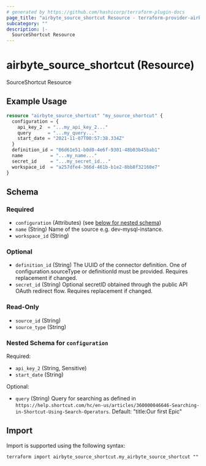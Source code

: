```yaml
---
# generated by https://github.com/hashicorp/terraform-plugin-docs
page_title: "airbyte_source_shortcut Resource - terraform-provider-airbyte"
subcategory: ""
description: |-
  SourceShortcut Resource
---
```


# airbyte_source_shortcut (Resource)

SourceShortcut Resource

## Example Usage

```terraform
resource "airbyte_source_shortcut" "my_source_shortcut" {
  configuration = {
    api_key_2  = "...my_api_key_2..."
    query      = "...my_query..."
    start_date = "2021-11-07T00:57:38.334Z"
  }
  definition_id = "06d61e51-b0d0-4e6f-9301-48b03b45bab1"
  name          = "...my_name..."
  secret_id     = "...my_secret_id..."
  workspace_id  = "a257dfe4-366d-461b-b1e2-8bb8f32160e7"
}
```

<!-- schema generated by tfplugindocs -->
## Schema

### Required

- `configuration` (Attributes) (see [below for nested schema](#nestedatt--configuration))
- `name` (String) Name of the source e.g. dev-mysql-instance.
- `workspace_id` (String)

### Optional

- `definition_id` (String) The UUID of the connector definition. One of configuration.sourceType or definitionId must be provided. Requires replacement if changed.
- `secret_id` (String) Optional secretID obtained through the public API OAuth redirect flow. Requires replacement if changed.

### Read-Only

- `source_id` (String)
- `source_type` (String)

<a id="nestedatt--configuration"></a>
### Nested Schema for `configuration`

Required:

- `api_key_2` (String, Sensitive)
- `start_date` (String)

Optional:

- `query` (String) Query for searching as defined in `https://help.shortcut.com/hc/en-us/articles/360000046646-Searching-in-Shortcut-Using-Search-Operators`. Default: "title:Our first Epic"

## Import

Import is supported using the following syntax:

```shell
terraform import airbyte_source_shortcut.my_airbyte_source_shortcut ""
```
